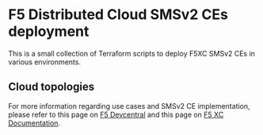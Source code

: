 # F5 Distributed Cloud SMSv2 CEs deployment

This is a small collection of Terraform scripts to deploy F5XC SMSv2 CEs in various environments.

## Cloud topologies

For more information regarding use cases and SMSv2 CE implementation, please refer to this page on [F5 Devcentral]() and this page on [F5 XC Documentation](https://docs.cloud.f5.com/docs-v2/multi-cloud-network-connect/how-to/site-management/create-secure-mesh-site-v2).